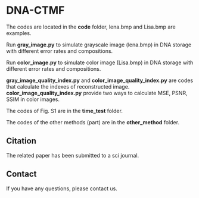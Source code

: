# DNA-CTMF

The codes are located in the **code** folder, lena.bmp and Lisa.bmp are examples.

Run **gray_image.py** to simulate grayscale image (lena.bmp) in DNA storage with different error rates and compositions. 

Run **color_image.py** to simulate color image (Lisa.bmp) in DNA storage with different error rates and compositions.

**gray_image_quality_index.py** and **color_image_quality_index.py** are codes that calculate the indexes of reconstructed image. **color_image_quality_index.py**  provide two ways to calculate MSE, PSNR, SSIM in color images.

The codes of Fig. S1 are in the **time_test** folder.

The codes of the other methods (part) are in the **other_method** folder.

## Citation
The related paper has been submitted to a sci journal.

## Contact
If you have any questions, please contact us.
